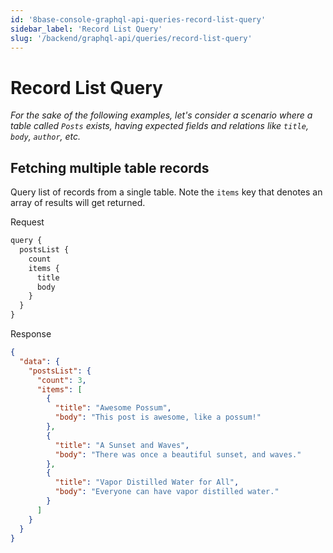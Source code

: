 ```yaml
---
id: '8base-console-graphql-api-queries-record-list-query'
sidebar_label: 'Record List Query'
slug: '/backend/graphql-api/queries/record-list-query'
---
```


# Record List Query

*For the sake of the following examples, let's consider a scenario where a table called `Posts` exists, having expected fields and relations like `title`, `body`, `author`, etc.*

## Fetching multiple table records
Query list of records from a single table. Note the `items` key that denotes an array of results will get returned.

<div class="code-sample">
<div>
<label>Request</label>

```javascript
query {
  postsList {
    count
    items {
      title
      body
    }
  }
}
```

</div>
<div>
<label>Response</label>

```json
{
  "data": {
    "postsList": {
      "count": 3,
      "items": [
        {
          "title": "Awesome Possum",
          "body": "This post is awesome, like a possum!"
        },
        {
          "title": "A Sunset and Waves",
          "body": "There was once a beautiful sunset, and waves."
        },
        {
          "title": "Vapor Distilled Water for All",
          "body": "Everyone can have vapor distilled water."
        }
      ]
    }
  }
}
```

</div>
</div>
